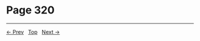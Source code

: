 # Page 320


---
[← Prev](/pages/page-319.md) &nbsp; [Top](/index.md) &nbsp; [Next →](/pages/page-321.md)
